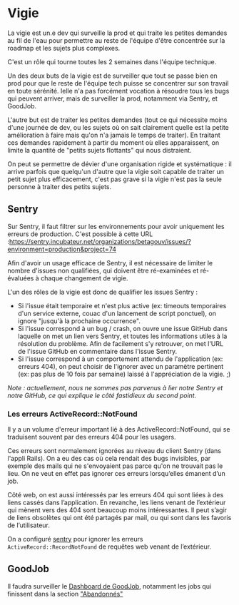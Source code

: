 # Vigie

La vigie est un.e dev qui surveille la prod et qui traite les petites demandes au fil de l'eau pour permettre au reste de l'équipe d'être concentrée sur la roadmap et les sujets plus complexes.

C'est un rôle qui tourne toutes les 2 semaines dans l'équipe technique.


Un des deux buts de la vigie est de surveiller que tout se passe bien en prod pour que le reste de l'équipe tech puisse se concentrer sur son travail en toute sérénité. Ielle n'a pas forcément vocation à résoudre tous les bugs qui peuvent arriver, mais de surveiller la prod, notamment via Sentry, et GoodJob.

L'autre but est de traiter les petites demandes (tout ce qui nécessite moins d'une journée de dev, ou les sujets où on sait clairement quelle est la petite amélioration à faire mais qu'on n'a jamais le temps de traiter). En traitant ces demandes rapidement à partir du moment où elles apparaissent, on limite la quantité de "petits sujets flottants" qui nous distraient.

On peut se permettre de dévier d'une organisation rigide et systématique : il arrive parfois que quelqu'un d'autre que la vigie soit capable de traiter un petit sujet plus efficacement, c'est pas grave si la vigie n'est pas la seule personne à traiter des petits sujets.

## Sentry

Sur Sentry, il faut filtrer sur les environnements pour avoir uniquement les erreurs de production. C'est possible à cette URL :https://sentry.incubateur.net/organizations/betagouv/issues/?environment=production&project=74

Afin d'avoir un usage efficace de Sentry, il est nécessaire de limiter le nombre d'issues non qualifiées, qui doivent être ré-examinées et ré-évaluées à chaque changement de vigie.

L'un des rôles de la vigie est donc de qualifier les issues Sentry :
- Si l'issue était temporaire et n'est plus active (ex: timeouts temporaires d'un service externe, couac d'un lancement de script ponctuel), on ignore "jusqu'à la prochaine occurrence".
- Si l'issue correspond à un bug / crash, on ouvre une issue GitHub dans laquelle on met un lien vers Sentry, et toutes les informations utiles à la résolution du problème. Afin de facilement s'y retrouver, on met l'URL de l'issue GitHub en commentaire dans l'issue Sentry.
- Si l'issue correspond à un comportement attendu de l'application (ex: erreurs 404), on peut choisir de l'ignorer avec un paramètre pertinent (ex: pas plus de 10 fois par semaine) laissé à l'appréciation de la vigie. ;)

*Note : actuellement, nous ne sommes pas parvenus à lier notre Sentry et notre GitHub, ce qui explique le côté fastidieux du second point.*

### Les erreurs ActiveRecord::NotFound

Il y a un volume d'erreur important lié à des ActiveRecord::NotFound, qui se traduisent souvent par des erreurs 404 pour les usagers.

Ces erreurs sont normalement ignorées au niveau du client Sentry (dans l'appli Rails).
On a eu des cas où cela rendait des bugs invisibles, par exemple des mails qui ne s'envoyaient pas parce qu'on ne trouvait pas le lieu.
On ne veut en effet pas ignorer ces erreurs lorsqu’elles émanent d’un job.

Côté web, on est aussi intéressés par les erreurs 404 qui sont liées à des liens cassés dans l’application.
En revanche, les liens venant de l’extérieur qui mènent vers des 404 sont beaucoup moins intéressantes.
Il peut s’agir de liens obsolètes qui ont été partagés par mail, ou qui sont dans les favoris de l’utilisateur.

On a configuré [sentry](https://github.com/betagouv/rdv-service-public/blob/production/config/initializers/sentry.rb) pour ignorer les erreurs `ActiveRecord::RecordNotFound` de requêtes web venant de l’extérieur.

## GoodJob

Il faudra surveiller le [Dashboard de GoodJob](https://www.rdv-solidarites.fr/super_admins/good_job/jobs), notamment les jobs qui finissent dans la section ["Abandonnés"](https://www.rdv-solidarites.fr/super_admins/good_job/jobs?locale=fr&state=discarded)
